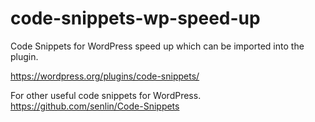# code-snippets-wp-speed-up
Code Snippets for WordPress speed up which can be imported into the plugin.

https://wordpress.org/plugins/code-snippets/

For other useful code snippets for WordPress. https://github.com/senlin/Code-Snippets
